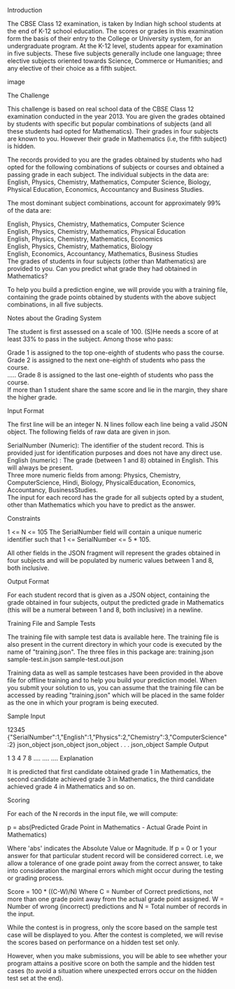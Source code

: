 Introduction

The CBSE Class 12 examination, is taken by Indian high school students at the end of K-12 school education. The scores or grades in this examination form the basis of their entry to the College or University system, for an undergraduate program. At the K-12 level, students appear for examination in five subjects. These five subjects generally include one language; three elective subjects oriented towards Science, Commerce or Humanities; and any elective of their choice as a fifth subject.


image

The Challenge

This challenge is based on real school data of the CBSE Class 12 examination conducted in the year 2013. You are given the grades obtained by students with specific but popular combinations of subjects (and all these students had opted for Mathematics). Their grades in four subjects are known to you. However their grade in Mathematics (i.e, the fifth subject) is hidden.

The records provided to you are the grades obtained by students who had opted for the following combinations of subjects or courses and obtained a passing grade in each subject. The individual subjects in the data are:
English, Physics, Chemistry, Mathematics, Computer Science, Biology, Physical Education, Economics, Accountancy and Business Studies.

The most dominant subject combinations, account for approximately 99% of the data are:

English, Physics, Chemistry, Mathematics, Computer Science    
English, Physics, Chemistry, Mathematics, Physical Education    
English, Physics, Chemistry, Mathematics, Economics    
English, Physics, Chemistry, Mathematics, Biology  
English, Economics, Accountancy, Mathematics, Business Studies    
The grades of students in four subjects (other than Mathematics) are provided to you. Can you predict what grade they had obtained in Mathematics?

To help you build a prediction engine, we will provide you with a training file, containing the grade points obtained by students with the above subject combinations, in all five subjects.

Notes about the Grading System

The student is first assessed on a scale of 100. (S)He needs a score of at least 33% to pass in the subject. Among those who pass:

Grade 1 is assigned to the top one-eighth of students who pass the course.  
Grade 2 is assigned to the next one-eighth of students who pass the course.  
.....
Grade 8 is assigned to the last one-eighth of students who pass the course.  
If more than 1 student share the same score and lie in the margin, they share the higher grade.

Input Format

The first line will be an integer N. N lines follow each line being a valid JSON object. The following fields of raw data are given in json.

SerialNumber (Numeric): The identifier of the student record. This is provided just for identification purposes and does not have any direct use.  
English (numeric) : The grade (between 1 and 8) obtained in English. This will always be present.  
Three more numeric fields from among: Physics, Chemistry, ComputerScience, Hindi, Biology, PhysicalEducation, Economics, Accountancy, BusinessStudies.  
The input for each record has the grade for all subjects opted by a student, other than Mathematics which you have to predict as the answer.

Constraints

1 <= N <= 105
The SerialNumber field will contain a unique numeric identifier such that 1 <= SerialNumber <= 5 * 105.

All other fields in the JSON fragment will represent the grades obtained in four subjects and will be populated by numeric values between 1 and 8, both inclusive.

Output Format

For each student record that is given as a JSON object, containing the grade obtained in four subjects, output the predicted grade in Mathematics (this will be a numeral between 1 and 8, both inclusive) in a newline.

Training File and Sample Tests

The training file with sample test data is available here. The training file is also present in the current directory in which your code is executed by the name of "training.json".
The three files in this package are:
training.json
sample-test.in.json
sample-test.out.json

Training data as well as sample testcases have been provided in the above file for offline training and to help you build your prediction model. When you submit your solution to us, you can assume that the training file can be accessed by reading "training.json" which will be placed in the same folder as the one in which your program is being executed.

Sample Input

12345
{"SerialNumber":1,"English":1,"Physics":2,"Chemistry":3,"ComputerScience":2}
json_object
json_object
json_object
.
.
.
json_object
Sample Output

1
3
4
7
8
....
....
....
Explanation

It is predicted that first candidate obtained grade 1 in Mathematics, the second candidate achieved grade 3 in Mathematics, the third candidate achieved grade 4 in Mathematics and so on.

Scoring

For each of the N records in the input file, we will compute:

p = abs(Predicted Grade Point in Mathematics - Actual Grade Point in Mathematics)

Where 'abs' indicates the Absolute Value or Magnitude. If p = 0 or 1 your answer for that particular student record will be considered correct. i.e, we allow a tolerance of one grade point away from the correct answer, to take into consideration the marginal errors which might occur during the testing or grading process.

Score = 100 * ((C-W)/N)
Where C = Number of Correct predictions, not more than one grade point away from the actual grade point assigned.
W = Number of wrong (incorrect) predictions and
N = Total number of records in the input.

While the contest is in progress, only the score based on the sample test case will be displayed to you. After the contest is completed, we will revise the scores based on performance on a hidden test set only.

However, when you make submissions, you will be able to see whether your program attains a positive score on both the sample and the hidden test cases (to avoid a situation where unexpected errors occur on the hidden test set at the end).
